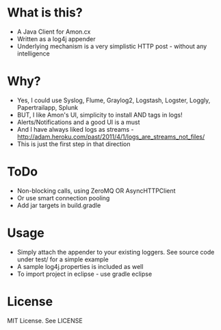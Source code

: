 What is this?
=============
- A Java Client for Amon.cx
- Written as a log4j appender
- Underlying mechanism is a very simplistic HTTP post - without any intelligence

Why?
====
- Yes, I could use Syslog, Flume, Graylog2, Logstash, Logster, Loggly, Papertrailapp, Splunk
- BUT, I like Amon's UI, simplicity to install AND tags in logs!
- Alerts/Notifications and a good UI is a must
- And I have always liked logs as streams - http://adam.heroku.com/past/2011/4/1/logs_are_streams_not_files/
- This is just the first step in that direction

ToDo
=====
- Non-blocking calls, using ZeroMQ OR AsyncHTTPClient
- Or use smart connection pooling
- Add jar targets in build.gradle

Usage
=====
- Simply attach the appender to your existing loggers. See source code under test/ for a simple example
- A sample log4j.properties is included as well
- To import project in eclipse - use gradle eclipse

License
=======
MIT License. See LICENSE
